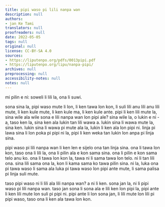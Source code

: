 ```yaml
---
title: pipi waso pi lili nanpa wan
description: null
authors:
- jan Ke Tami
translators: null
proofreaders: null
date: 2022-05-05
tags: null
original: null
license: CC-BY-SA 4.0
sources:
- https://liputenpo.org/pdfs/0013pipi.pdf
- https://liputenpo.org/lipu/nanpa-pipi/
archives: null
preprocessing: null
accessibility-notes: null
notes: null
---
```


mi pilin e ni: soweli li lili la, ona li suwi.

sona sina la, pipi waso mute li lon, li ken tawa lon kon, li suli lili anu lili anu lili mute, li ken kule mute, li ken kule ma, li ken kule ante. pipi li ken lili mute la, sina wile ala wile sona e lili nanpa wan lon pipi ale? sina wile la, o lukin e ni - a, taso ken la, sina ken ala lukin tan lili wawa a. lukin sina li wawa mute la, sina ken. lukin sina li wawa pi mute ala la, lukin li ken ala lon pipi ni. linja pi lawa sina li lon poka pi pipi ni la, pipi li ken weka tan lukin lon anpa pi linja sina.

pipi waso pi lili nanpa wan li ken len e sijelo ona tan linja sina. ona li tawa lon kon, taso ona li lili la, ona li pilin ala e kon sama sina. ona li pilin e kon sama telo anu ko. ona li tawa lon kon la, tawa ni li sama tawa lon telo. ni li tan lili ona. sina lili sama ona la, kon li kama sama ko tawa pilin sina. ni la, luka ona pi tawa waso li sama ala luka pi tawa waso lon pipi ante mute, li sama palisa pi linja suli mute.

taso pipi waso ni li lili ala lili nanpa wan? a ni li ken. sona jan la, ni li pipi waso pi lili nanpa wan. taso jan sona li sona ala e lili ken lon pipi la, pipi ante li ken lili mute lon suli pi pipi ni. pipi ante li lon sona jan, li lili mute lon lili pi pipi waso, taso ona li ken ala tawa lon kon.